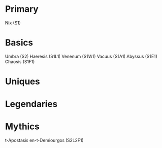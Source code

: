 # Primary
Nix (S1)
# Basics
Umbra (S2)
Haeresis (S1L1)
Venenum (S1W1)
Vacuus (S1A1)
Abyssus (S1E1)
Chaosis (S1F1)
# Uniques

# Legendaries

# Mythics
t-Apostasis en-t-Demiourgos (S2L2F1)